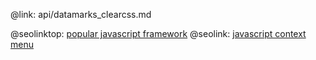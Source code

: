 @link: api/datamarks_clearcss.md

@seolinktop: [popular javascript framework](https://webix.com)
@seolink: [javascript context menu](https://webix.com/widget/contextmenu/)